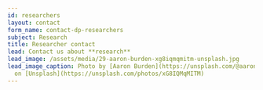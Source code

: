 ```yaml
---
id: researchers
layout: contact
form_name: contact-dp-researchers
subject: Research
title: Researcher contact
lead: Contact us about **research**
lead_image: /assets/media/29-aaron-burden-xg8iqmqmitm-unsplash.jpg
lead_image_caption: Photo by [Aaron Burden](https://unsplash.com/@aaronburden)
  on [Unsplash](https://unsplash.com/photos/xG8IQMqMITM)
---
```

